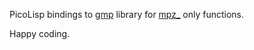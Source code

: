 PicoLisp bindings to [gmp](https://gmplib.org/) library for 
[mpz_](https://gmplib.org/manual/Integer-Functions) only functions.

Happy coding.
